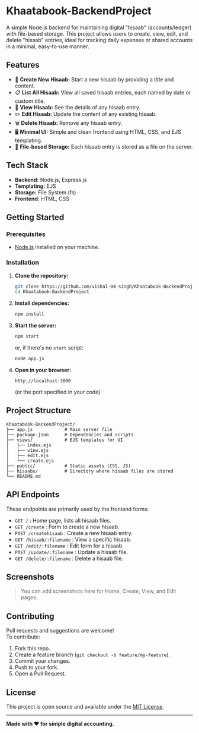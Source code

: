 # Khaatabook-BackendProject

A simple Node.js backend for maintaining digital "hisaab" (accounts/ledger) with file-based storage. This project allows users to create, view, edit, and delete "hisaab" entries, ideal for tracking daily expenses or shared accounts in a minimal, easy-to-use manner.

## Features

- 📝 **Create New Hisaab:** Start a new hisaab by providing a title and content.
- 📋 **List All Hisaab:** View all saved hisaab entries, each named by date or custom title.
- 👀 **View Hisaab:** See the details of any hisaab entry.
- ✏️ **Edit Hisaab:** Update the content of any existing hisaab.
- 🗑️ **Delete Hisaab:** Remove any hisaab entry.
- 🖥️ **Minimal UI:** Simple and clean frontend using HTML, CSS, and EJS templating.
- 💾 **File-based Storage:** Each hisaab entry is stored as a file on the server.

## Tech Stack

- **Backend:** Node.js, Express.js
- **Templating:** EJS
- **Storage:** File System (fs)
- **Frontend:** HTML, CSS

## Getting Started

### Prerequisites

- [Node.js](https://nodejs.org/) installed on your machine.

### Installation

1. **Clone the repository:**
    ```bash
    git clone https://github.com/vishal-04-singh/Khaatabook-BackendProject.git
    cd Khaatabook-BackendProject
    ```

2. **Install dependencies:**
    ```bash
    npm install
    ```

3. **Start the server:**
    ```bash
    npm start
    ```
    or, if there's no `start` script:
    ```bash
    node app.js
    ```

4. **Open in your browser:**
    ```
    http://localhost:3000
    ```
    (or the port specified in your code)

## Project Structure

```
Khaatabook-BackendProject/
├── app.js            # Main server file
├── package.json      # Dependencies and scripts
├── views/            # EJS templates for UI
│   ├── index.ejs
│   ├── view.ejs
│   ├── edit.ejs
│   └── create.ejs
├── public/           # Static assets (CSS, JS)
├── hisaabs/          # Directory where hisaab files are stored
└── README.md
```

## API Endpoints

These endpoints are primarily used by the frontend forms:

- `GET /` : Home page, lists all hisaab files.
- `GET /create` : Form to create a new hisaab.
- `POST /createhisaab` : Create a new hisaab entry.
- `GET /hisaab/:filename` : View a specific hisaab.
- `GET /edit/:filename` : Edit form for a hisaab.
- `POST /update/:filename` : Update a hisaab file.
- `GET /delete/:filename` : Delete a hisaab file.

## Screenshots

> You can add screenshots here for Home, Create, View, and Edit pages.

## Contributing

Pull requests and suggestions are welcome!  
To contribute:
1. Fork this repo.
2. Create a feature branch (`git checkout -b feature/my-feature`).
3. Commit your changes.
4. Push to your fork.
5. Open a Pull Request.

## License

This project is open source and available under the [MIT License](LICENSE).

---

**Made with ❤️ for simple digital accounting.**